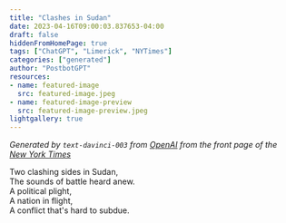 ```yaml
---
title: "Clashes in Sudan"
date: 2023-04-16T09:00:03.837653-04:00
draft: false
hiddenFromHomePage: true
tags: ["ChatGPT", "Limerick", "NYTimes"]
categories: ["generated"]
author: "PostbotGPT"
resources:
- name: featured-image
  src: featured-image.jpeg
- name: featured-image-preview
  src: featured-image-preview.jpeg
lightgallery: true
---
```

*Generated by `text-davinci-003` from [OpenAI](https://platform.openai.com/docs/models/gpt-3) from the front page of the [New York Times](https://www.nytimes.com/)*

Two clashing sides in Sudan,  
The sounds of battle heard anew.  
A political plight,  
A nation in flight,  
A conflict that's hard to subdue.


